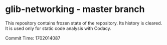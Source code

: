 # glib-networking - master branch

This repository contains frozen state of the repository.
Its history is cleared. It is used only for static code
analysis with Codacy.

Commit Time: 1702014087